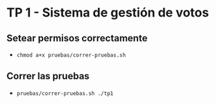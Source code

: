 # TP 1 - Sistema de gestión de votos

## Setear permisos correctamente 

- `chmod a+x pruebas/correr-pruebas.sh`


## Correr las pruebas 

- `pruebas/correr-pruebas.sh ./tp1`

